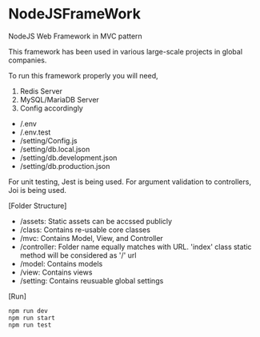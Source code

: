 # NodeJSFrameWork
NodeJS Web Framework in MVC pattern

This framework has been used in various large-scale projects in global companies.

To run this framework properly you will need,
1. Redis Server
2. MySQL/MariaDB Server
3. Config accordingly
  - /.env
  - /.env.test
  - /setting/Config.js
  - /setting/db.local.json
  - /setting/db.development.json
  - /setting/db.production.json

For unit testing, Jest is being used.
For argument validation to controllers, Joi is being used.

[Folder Structure]
- /assets: Static assets can be accssed publicly
- /class: Contains re-usable core classes
- /mvc: Contains Model, View, and Controller
- /controller: Folder name equally matches with URL. 'index' class static method will be considered as '/' url
-   /model: Contains models
-   /view: Contains views
- /setting: Contains reusuable global settings

[Run]
```
npm run dev
npm run start
npm run test
```
